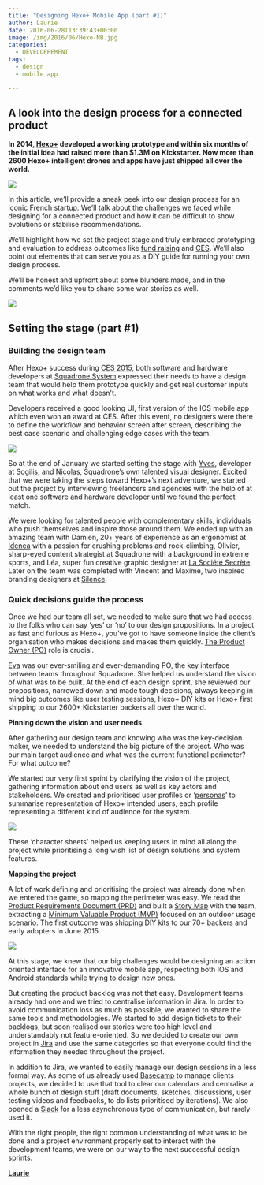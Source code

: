 ```yaml
---
title: "Designing Hexo+ Mobile App (part #1)"
author: Laurie
date: 2016-06-28T13:39:43+00:00
image: /img/2016/06/Hexo-NB.jpg
categories:
  - DÉVELOPPEMENT
tags:
  - design
  - mobile app

---
```

## A look into the design process for a connected product

**In 2014, [Hexo+](https://hexoplus.com/) developed a working prototype and within six months of the initial idea had raised more than $1.3M on Kickstarter. Now more than 2600 Hexo+ intelligent drones and apps have just shipped all over the world.**

![](/img/2016/06/Designing-Hexo-Mobile-App-1-1.jpg)

In this article, we’ll provide a sneak peek into our design process for an iconic French startup. We’ll talk about the challenges we faced while designing for a connected product and how it can be difficult to show evolutions or stabilise recommendations.

We’ll highlight how we set the project stage and truly embraced prototyping and evaluation to address outcomes like [fund raising](https://www.kickstarter.com/projects/sqdr/hexo-your-autonomous-aerial-camera) and [CES](https://www.youtube.com/watch?v=bjM7UH70UHo). We’ll also point out elements that can serve you as a DIY guide for running your own design process.

We’ll be honest and upfront about some blunders made, and in the comments we’d like you to share some war stories as well.

![](/img/2016/06/Designing-Hexo-Mobile-App-2.png)

## Setting the stage (part #1)

### Building the design team

After Hexo+ success during [CES 2015](https://hexoplus.com/blog/ces), both software and hardware developers at [Squadrone System](https://www.linkedin.com/company/hexo-) expressed their needs to have a design team that would help them prototype quickly and get real customer inputs on what works and what doesn't.

Developers received a good looking UI, first version of the IOS mobile app which even won an award at CES. After this event, no designers were there to define the workflow and behavior screen after screen, describing the best case scenario and challenging edge cases with the team.

![](/img/2016/06/Designing-Hexo-Mobile-App-3.jpg)

So at the end of January we started setting the stage with [Yves](https://fr.linkedin.com/in/yvesbrissaud/en), developer at [Sogilis](https://www.linkedin.com/company/sogilis), and [Nicolas](https://fr.linkedin.com/in/nicolas-serré-518a6840/en), Squadrone’s own talented visual designer. Excited that we were taking the steps toward Hexo+’s next adventure, we started out the project by interviewing freelancers and agencies with the help of at least one software and hardware developer until we found the perfect match.

We were looking for talented people with complementary skills, individuals who push themselves and inspire those around them. We ended up with an amazing team with Damien, 20+ years of experience as an ergonomist at [Idenea](http://www.idenea.fr/index_en.php?langue=us) with a passion for crushing problems and rock-climbing, Olivier, sharp-eyed content strategist at Squadrone with a background in extreme sports, and Léa, super fun creative graphic designer at [La Société Secrète](http://lasocietesecrete.com/). Later on the team was completed with Vincent and Maxime, two inspired branding designers at [Silence](http://www.silence-design.fr/).

### Quick decisions guide the process

Once we had our team all set, we needed to make sure that we had access to the folks who can say ‘yes’ or ‘no’ to our design propositions. In a project as fast and furious as Hexo+, you’ve got to have someone inside the client’s organisation who makes decisions and makes them quickly. [The Product Owner (PO)](https://en.wikipedia.org/wiki/Scrum_(software_development)#Product_owner) role is crucial.

[Eva](https://fr.linkedin.com/in/eva-pagneux-266a04b) was our ever-smiling and ever-demanding PO, the key interface between teams throughout Squadrone. She helped us understand the vision of what was to be built. At the end of each design sprint, she reviewed our propositions, narrowed down and made tough decisions, always keeping in mind big outcomes like user testing sessions, Hexo+ DIY kits or Hexo+ first shipping to our 2600+ Kickstarter backers all over the world.

**Pinning down the vision and user needs**

After gathering our design team and knowing who was the key-decision maker, we needed to understand the big picture of the project. Who was our main target audience and what was the current functional perimeter? For what outcome?

We started our very first sprint by clarifying the vision of the project, gathering information about end users as well as key actors and stakeholders. We created and prioritised user profiles or ‘[personas](http://www.uxbooth.com/articles/creating-personas/)’ to summarise representation of Hexo+ intended users, each profile representing a different kind of audience for the system.

![](/img/2016/06/Designing-Hexo-Mobile-App-4.jpg)

These ‘character sheets’ helped us keeping users in mind all along the project while prioritising a long wish list of design solutions and system features.

**Mapping the project**

A lot of work defining and prioritising the project was already done when we entered the game, so mapping the perimeter was easy. We read the [Product Requirements Document (PRD)](https://en.wikipedia.org/wiki/Product_requirements_document) and built a [Story Map](https://en.wikipedia.org/wiki/User_story#Story_map) with the team, extracting a [Minimum Valuable Product (MVP)](https://en.wikipedia.org/wiki/Minimum_viable_product) focused on an outdoor usage scenario. The first outcome was shipping DIY kits to our 70+ backers and early adopters in June 2015.

![](/img/2016/06/Designing-Hexo-Mobile-App-5.jpg)

At this stage, we knew that our big challenges would be designing an action oriented interface for an innovative mobile app, respecting both IOS and Android standards while trying to design new ones.

But creating the product backlog was not that easy. Development teams already had one and we tried to centralise information in Jira. In order to avoid communication loss as much as possible, we wanted to share the same tools and methodologies. We started to add design tickets to their backlogs, but soon realised our stories were too high level and understandably not feature-oriented. So we decided to create our own project in [Jira](https://www.atlassian.com/software/jira) and use the same categories so that everyone could find the information they needed throughout the project.

In addition to Jira, we wanted to easily manage our design sessions in a less formal way. As some of us already used [Basecamp](https://basecamp.com/) to manage clients projects, we decided to use that tool to clear our calendars and centralise a whole bunch of design stuff (draft documents, sketches, discussions, user testing videos and feedbacks, to do lists prioritised by iterations). We also opened a [Slack](https://slack.com/) for a less asynchronous type of communication, but rarely used it.

With the right people, the right common understanding of what was to be done and a project environment properly set to interact with the development teams, we were on our way to the next successful design sprints.

[**Laurie**][1]

[1]: https://twitter.com/lguetat
